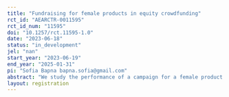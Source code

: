 ```yaml
---
title: "Fundraising for female products in equity crowdfunding"
rct_id: "AEARCTR-0011595"
rct_id_num: "11595"
doi: "10.1257/rct.11595-1.0"
date: "2023-06-18"
status: "in_development"
jel: "nan"
start_year: "2023-06-19"
end_year: "2025-01-31"
pi: "Sofia Bapna bapna.sofia@gmail.com"
abstract: "We study the performance of a campaign for a female product that is raising capital through equity crowdfunding. We use interventions (described in the 'interventions' section) to see if the interventions change the crowdfunding performance. We examine heterogeneity by investor gender and experience."
layout: registration
---
```



